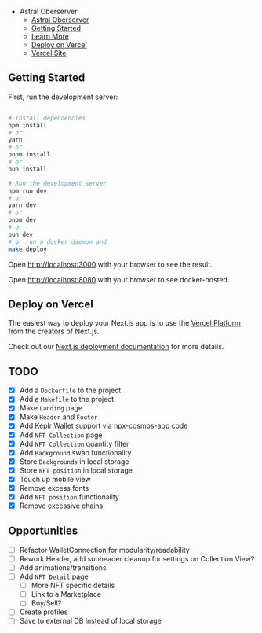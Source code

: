 - Astral Oberserver
  - [Astral Oberserver](#astral-oberserver)
  - [Getting Started](#getting-started)
  - [Learn More](#learn-more)
  - [Deploy on Vercel](#deploy-on-vercel)
  - [Vercel Site](astral-observer.vercel.app)

## Getting Started

First, run the development server:

```bash

# Install dependencies
npm install
# or
yarn
# or
pnpm install
# or
bun install

# Run the development server
npm run dev
# or
yarn dev
# or
pnpm dev
# or
bun dev
# or run a docker daemon and
make deploy
```

Open [http://localhost:3000](http://localhost:3000) with your browser to see the result.

Open [http://localhost:8080](http://localhost:8080) with your browser to see docker-hosted.

## Deploy on Vercel

The easiest way to deploy your Next.js app is to use the [Vercel Platform](https://vercel.com/new?utm_medium=default-template&filter=next.js&utm_source=create-next-app&utm_campaign=create-next-app-readme) from the creators of Next.js.

Check out our [Next.js deployment documentation](https://nextjs.org/docs/deployment) for more details.

## TODO

- [x] Add a `Dockerfile` to the project
- [x] Add a `Makefile` to the project
- [x] Make `Landing` page
- [x] Make `Header` and `Footer`
- [x] Add Keplr Wallet support via npx-cosmos-app code
- [x] Add `NFT Collection` page
- [x] Add `NFT Collection` quantity filter
- [x] Add `Background` swap functionality
- [x] Store `Backgrounds` in local storage
- [x] Store `NFT position` in local storage
- [x] Touch up mobile view
- [x] Remove excess fonts
- [x] Add `NFT position` functionality
- [x] Remove excessive chains

## Opportunities

- [ ] Refactor WalletConnection for modularity/readability
- [ ] Rework Header, add subheader cleanup for settings on Collection View?
- [ ] Add animations/transitions
- [ ] Add `NFT Detail` page
  - [ ] More NFT specific details
  - [ ] Link to a Marketplace
  - [ ] Buy/Sell?
- [ ] Create profiles
- [ ] Save to external DB instead of local storage
